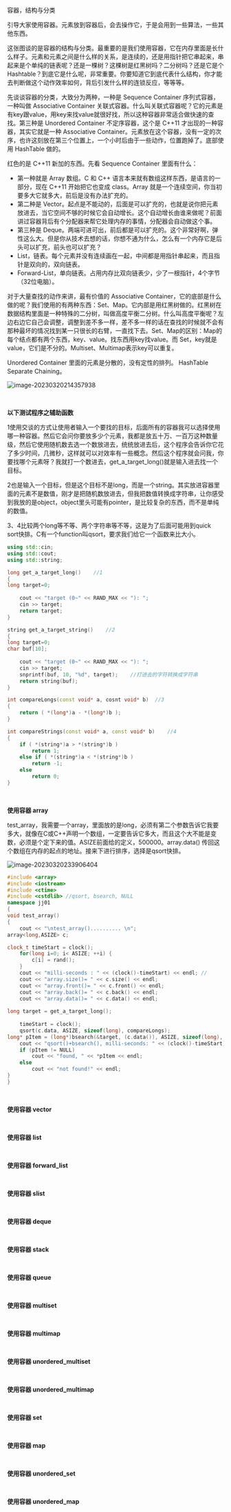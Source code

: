 容器，结构与分类

引导大家使用容器。元素放到容器后，会去操作它，于是会用到一些算法，一些其他东西。

这张图谈的是容器的结构与分类。最重要的是我们使用容器，它在内存里面是长什么样子。元素和元素之间是什么样的关系，是连续的，还是用指针把它串起来，串起来是个单纯的链表呢？还是一棵树？这棵树是红黑树吗？二分树吗？还是它是个Hashtable？到底它是什么呢，非常重要。你要知道它到底代表什么结构，你才能去判断做这个动作效率如何，背后引发什么样的连锁反应，等等等。

先谈谈容器的分类，大致分为两种，一种是 Sequence Container 序列式容器，一种叫做 Associative Container 关联式容器。什么叫关联式容器呢？它的元素是有key跟value，用key来找value就很好找，所以这种容器非常适合做快速的查找。第三种是 Unordered Container 不定序容器，这个是 C++11 才出现的一种容器，其实它就是一种 Associative Container。元素放在这个容器，没有一定的次序，也许这刻放在第三个位置上，一个小时后由于一些动作，位置跑掉了。底部使用 HashTable 做的。

红色的是 C++11 新加的东西。先看 Sequence Container 里面有什么：

- 第一种就是 Array 数组。C 和 C++ 语言本来就有数组这样东西，是语言的一部分，现在 C++11 开始把它也变成 class。Array 就是一个连续空间，你当初要多大它就多大，前后是没有办法扩充的。
- 第二种是 Vector。起点是不能动的，后面是可以扩充的，也就是说你把元素放进去，当它空间不够的时候它会自动增长。这个自动增长由谁来做呢？前面讲过容器背后有个分配器来帮它处理内存的事情，分配器会自动做这个事。
- 第三种是 Deque。两端可进可出，前后都是可以扩充的。这个非常好啊，弹性这么大。但是你从技术去想的话，你想不通为什么，怎么有一个内存它是后头可以扩充，前头也可以扩充？
- List，链表。每个元素并没有连续画在一起，中间都是用指针串起来，而且指针是双向的，双向链表。
- Forward-List，单向链表。占用内存比双向链表少，少了一根指针，4个字节（32位电脑）。

对于大量查找的动作来讲，最有价值的 Associative Container，它的底部是什么做的呢？我们使用的有两种东西：Set、Map。它内部是用红黑树做的。红黑树在数据结构里面是一种特殊的二分树，叫做高度平衡二分树。什么叫高度平衡呢？左边右边它自己会调整，调整到差不多一样，差不多一样的话在查找的时候就不会有那种最坏的情况找到某一只很长的右臂，一直找下去。Set、Map的区别：Map的每个结点都有两个东西，key、value。找东西用key找value。而 Set，key就是value，它们是不分的。Multiset、Multimap表示key可以重复。

Unordered Container 里面的元素是分散的，没有定性的排列。 HashTable Separate Chaining。

![image-20230320214357938](assets/image-20230320214357938.png)

<br>

**以下测试程序之辅助函数**

1使用交谈的方式让使用者输入一个要找的目标，后面所有的容器我可以选择使用哪一种容器。然后它会问你要放多少个元素，我都是放五十万、一百万这种数量级，然后它使用随机数去选一个数放进去，统统放进去后，这个程序会告诉你它花了多少时间，几微秒，这样就可以对效率有一些概念。然后这个程序就会问我，你要找哪个元素呀？我就打一个数进去，get_a_target_long()就是输入进去找一个目标。

2也是输入一个目标，但是这个目标不是long，而是一个string。其实放进容器里面的元素不是数值，刚才是把随机数放进去，但我把数值转换成字符串，让你感受到我放的是object，object里头可能有pointer，是比较复杂的东西，而不是单纯的数值。

3、4比较两个long等不等、两个字符串等不等，这是为了后面可能用到quick sort快排。C有一个function叫qsort，要求我们给它一个函数来比大小。

```cpp
using std::cin;
using std::cout;
using std::string;

long get_a_target_long()	//1
{
long target=0;
    
    cout << "target (0~" << RAND_MAX << "): ";
    cin >> target;
    return target;
}

string get_a_target_string()	//2
{
long target=0;
char buf[10];
    
    cout << "target (0~" << RAND_MAX << "): ";
    cin >> target;
    snprintf(buf, 10, "%d", target);	//打进去的字符转换成字符串
    return string(buf);
}

int compareLongs(const void* a, cosnt void* b)	//3
{
    return ( *(long*)a - *(long*)b );
}

int compareStrings(const void* a, const void* b)	//4
{
    if ( *(string*)a > *(string*)b )
        return 1;
    else if ( *(string*)a < *(string*)b )
        return -1;
    else
        return 0;
}
```

<br>

**使用容器 array**

test_array，我需要一个array，里面放的是long，必须有第二个参数告诉它我要多大，就像在C或C++声明一个数组，一定要告诉它多大，而且这个大不能是变数，必须是个定下来的值。ASIZE前面给的定义，500000。array.data() 传回这个数组在内存的起点的地址。接来下进行排序，选择是qsort快排。

![image-20230320233906404](assets/image-20230320233906404.png)

```cpp
#include <array>
#include <iostream>
#include <ctime>
#include <cstdlib> //qsort, bsearch, NULL
namespace jj01
{
void test_array()
{
    cout << "\ntest_array().......... \n";
array<long,ASIZE> c;

clock_t timeStart = clock();
    for(long i=0; i< ASIZE; ++i) {
        c[i] = rand();
    }
    cout << "milli-seconds : " << (clock()-timeStart) << endl; //
    cout << "array.size()= " << c.size() << endl;
    cout << "array.front()= " << c.front() << endl;
    cout << "array.back()= " << c.back() << endl;
    cout << "array.data()= " << c.data() << endl;
    
long target = get_a_target_long();
    
    timeStart = clock();
    qsort(c.data, ASIZE, sizeof(long), compareLongs);
long* pItem = (long*)bsearch(&target, (c.data()), ASIZE, sizeof(long), compareLongs);
    cout << "qsort()+bsearch(), milli-seconds: " << (clock()-timeStart) << endl; //
    if (pItem != NULL)
        cout << "found, " << *pItem << endl;
    else
        cout << "not found!" << endl;
}
}
```

<br>

**使用容器 vector**

<br>

**使用容器 list**

<br>

**使用容器 forward_list**

<br>

**使用容器 slist**

<br>

**使用容器 deque**

<br>

**使用容器 stack**

<br>

**使用容器 queue**

<br>

**使用容器 multiset**

<br>

**使用容器 multimap**

<br>

**使用容器 unordered_multiset**

<br>

**使用容器 unordered_multimap**

<br>

**使用容器 set**

<br>

**使用容器 map**

<br>

**使用容器 unordered_set**

<br>

**使用容器 unordered_map**











